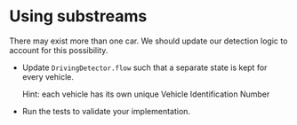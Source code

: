 # Using substreams

There may exist more than one car. We should update our detection logic to
account for this possibility.

- Update `DrivingDetector.flow` such that a separate state is kept for every
  vehicle.

  Hint: each vehicle has its own unique Vehicle Identification Number

- Run the tests to validate your implementation.
